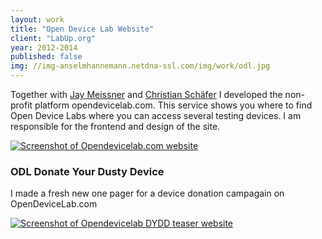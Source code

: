 ```yaml
---
layout: work
title: "Open Device Lab Website"
client: "LabUp.org"
year: 2012-2014
published: false
img: //img-anselmhannemann.netdna-ssl.com/img/work/odl.jpg
---
```


<p>Together with <a href="https://twitter.com/klick_ass">Jay Meissner</a> and <a href="https://twitter.com/derSchepp">Christian Schäfer</a> I developed the non-profit platform opendevicelab.com. This service shows you where to find Open Device Labs where you can access several testing devices. I am responsible for the frontend and design of the site.</p>

<a href="http://opendevicelab.com/">
	<img src="//img-anselmhannemann.netdna-ssl.com/img/work/odl.jpg" alt="Screenshot of Opendevicelab.com website">
</a>

<h3>ODL Donate Your Dusty Device</h3>

<p>I made a fresh new one pager for a device donation campagain on OpenDeviceLab.com</p>
<a href="http://opendevicelab.com/DYDD">
	<img src="//img-anselmhannemann.netdna-ssl.com/img/work/odl-dydd.jpg" alt="Screenshot of Opendevicelab DYDD teaser website">
</a>

